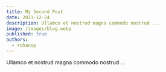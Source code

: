 ```yaml
---
title: My Second Post
date: 2021-12-24
description: Ullamco et nostrud magna commodo nostrud ...
image: /images/blog.webp
published: true
authors:
  - rohanop
---
```


Ullamco et nostrud magna commodo nostrud ...